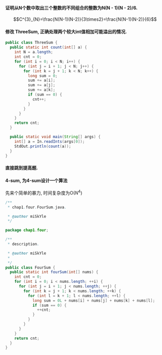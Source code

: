 #### 证明从N个数中取出三个整数的不同组合的整数为N(N - 1)(N - 2)/6.

$$C^{3}_{N}=\frac{N(N-1)(N-2)}{3\times2}=\frac{N(N-1)(N-2)}{6}$$

#### 修改 ThreeSum, 正确处理两个较大int值相加可能溢出的情况.

```java
public class ThreeSum {
  public static int count(int[] a) {
    int N = a.length;
    int cnt = 0;
    for (int i = 0; i < N; i++) {
      for (int j = i + 1; j < N; j++) {
        for (int k = j + 1; k < N; k++) {
          long sum = 0;
          sum += a[i];
          sum += a[j];
          sum += a[k];
          if (sum == 0) {
            cnt++;
          }
        }
      }
    }
    return cnt;
  }

  public static void main(String[] args) {
    int[] a = In.readInts(args[0]);
    StdOut.println(count(a));
  }
}
```

#### 直接跳到提高题.

#### 4-sum, 为4-sum设计一个算法

先来个简单的暴力, 时间复杂度为O($N^4$)  
```java
/**
 * chap1.four.FourSum.java.

 * @author miSkYle
 */

package chap1.four;

/**
 * description.

 * @author miSkYle
 *
 */
public class FourSum {
  public static int fourSum(int[] nums) {
    int cnt = 0;
    for (int i = 0; i < nums.length; ++i) {
      for (int j = i + 1; j < nums.length; ++j) {
        for (int k = j + 1; k < nums.length; ++k) {
          for (int l = k + 1; l < nums.length; ++l) {
            long sum = 0L + nums[i] + nums[j] + nums[k] + nums[l];
            if (sum == 0) {
              ++cnt;
            }
          }
        }
      }
    }
    return cnt;
  }
}
```

#### 
